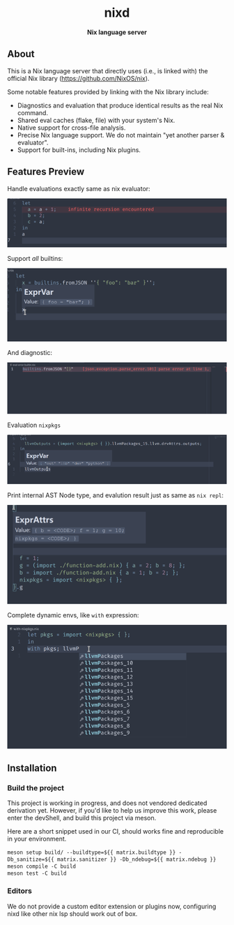 <div align="center">
  <h1>nixd</code></h1>

  <p>
    <strong>Nix language server</strong>
  </p>
</div>

## About

This is a Nix language server that directly uses (i.e., is linked with) the official Nix library (https://github.com/NixOS/nix).

Some notable features provided by linking with the Nix library include:

- Diagnostics and evaluation that produce identical results as the real Nix command.
- Shared eval caches (flake, file) with your system's Nix.
- Native support for cross-file analysis.
- Precise Nix language support. We do not maintain "yet another parser & evaluator".
- Support for built-ins, including Nix plugins.


## Features Preview

Handle evaluations exactly same as nix evaluator:


![infinte-recursion](docs/9ed5e08a-e439-4b09-ba78-d83dc0a8a03f.png)

Support *all* builtins:

![eval-builtin-json](docs/59655838-36a8-4145-9717-f2009e0efef9.png)

And diagnostic:

![eval-builtin-diagnostic](docs/f6e10994-41e4-4a03-84a2-ef275fb402fd.png)

Evaluation `nixpkgs`

![eval-nixpkgs](docs/abe2fafc-d139-4741-89af-53339312a1af.png)

Print internal AST Node type, and evalution result just as same as `nix repl`:

![eval-ast](docs/c7e8a8c7-5c0e-4736-868f-1e2c345468fd.png)

Complete dynamic envs, like `with` expression:

![complete-with](docs/ae629b9f-95cb-48df-aa1d-4f5f94c3c06a.png)


## Installation

### Build the project

This project is working in progress, and does not vendored dedicated derivation yet.
However, if you'd like to help us improve this work, please enter the devShell, and build this project via meson.

Here are a short snippet used in our CI, should works fine and reproducible in your environment.

```
meson setup build/ --buildtype=${{ matrix.buildtype }} -Db_sanitize=${{ matrix.sanitizer }} -Db_ndebug=${{ matrix.ndebug }}
meson compile -C build
meson test -C build
```

### Editors

We do not provide a custom editor extension or plugins now, configuring nixd like other nix lsp should work out of box.
